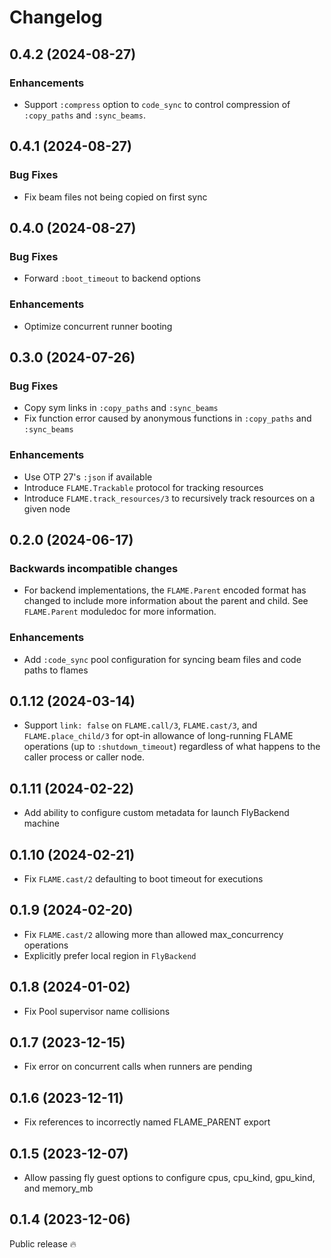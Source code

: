 # Changelog

## 0.4.2 (2024-08-27)

### Enhancements
-  Support `:compress` option to `code_sync` to control compression of `:copy_paths` and `:sync_beams`.

## 0.4.1 (2024-08-27)

### Bug Fixes
- Fix beam files not being copied on first sync

## 0.4.0 (2024-08-27)

### Bug Fixes
- Forward `:boot_timeout` to backend options

### Enhancements
-  Optimize concurrent runner booting

## 0.3.0 (2024-07-26)

### Bug Fixes
- Copy sym links in `:copy_paths` and `:sync_beams`
- Fix function error caused by anonymous functions in `:copy_paths` and `:sync_beams`

### Enhancements
- Use OTP 27's `:json` if available
- Introduce `FLAME.Trackable` protocol for tracking resources
- Introduce `FLAME.track_resources/3` to recursively track resources
  on a given node

## 0.2.0 (2024-06-17)

### Backwards incompatible changes
- For backend implementations, the `FLAME.Parent` encoded format has changed to include more information about the parent and child. See `FLAME.Parent` moduledoc for more information.

### Enhancements
- Add `:code_sync` pool configuration for syncing beam files and code paths to flames

## 0.1.12 (2024-03-14)
- Support `link: false` on `FLAME.call/3`, `FLAME.cast/3`, and `FLAME.place_child/3` for opt-in allowance of long-running FLAME operations (up to `:shutdown_timeout`) regardless of what happens to the caller process or caller node.

## 0.1.11 (2024-02-22)
- Add ability to configure custom metadata for launch FlyBackend machine

## 0.1.10 (2024-02-21)
- Fix `FLAME.cast/2` defaulting to boot timeout for executions

## 0.1.9 (2024-02-20)
- Fix `FLAME.cast/2` allowing more than allowed max_concurrency operations
- Explicitly prefer local region in `FlyBackend`

## 0.1.8 (2024-01-02)
- Fix Pool supervisor name collisions

## 0.1.7 (2023-12-15)
- Fix error on concurrent calls when runners are pending

## 0.1.6 (2023-12-11)
- Fix references to incorrectly named FLAME_PARENT export

## 0.1.5 (2023-12-07)
- Allow passing fly guest options to configure cpus, cpu_kind, gpu_kind, and memory_mb

## 0.1.4 (2023-12-06)

Public release 🔥

